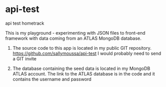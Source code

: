 # api-test
api test hometrack

This is my playground - experimenting with JSON files to front-end framework with data coming from an ATLAS MongoDB database.

1. The source code to this app is located in my public GIT repository. https://github.com/sallymoussa/api-test I would probably need to send a GIT invite

2. The database containing the seed data is located in my MongoDB ATLAS account. The link to the ATLAS database is in the code and it contains the username and password
